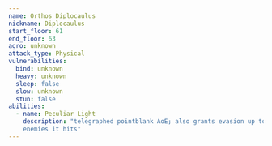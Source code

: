 ```yaml
---
name: Orthos Diplocaulus
nickname: Diplocaulus
start_floor: 61
end_floor: 63
agro: unknown
attack_type: Physical
vulnerabilities:
  bind: unknown
  heavy: unknown
  sleep: false
  slow: unknown
  stun: false
abilities:
  - name: Peculiar Light
    description: "telegraphed pointblank AoE; also grants evasion up to any
    enemies it hits"
---
```

